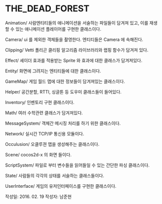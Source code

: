 # THE_DEAD_FOREST

Animation/
  사람엔티티들의 애니메이션을 서술하는 파일들이 담겨져 있고, 
  이를 재생할 수 있는 애니메이션 플레이어를 구현한 클래스이다.

Camera/
 ui 를 제외한 객체들을 촬영한다. 엔티티들은 Camera 에 속해진다.
 
Clipping/
 Vetti 폴리곤 클리핑 알고리즘 라이브러리와 랩핑 함수가 담겨져 있다.
 
Effect/
 셰이더 효과를 적용받는 Sprite 와 효과에 대한 클래스가 담겨져있다.
 
Entity/
 화면에 그려지는 엔티티들에 대한 클래스이다.
  
GameMap/
 게임 월드 맵에 대한 정보들이 담겨져있는 클래스이다.
 
Helper/
 공간분할, RTTI, 싱글톤 등 도우미 클래스들이 들어있다.
 
Inventory/
 인벤토리 구현 클래스이다.
 
Math/
 여러 수학관련 클래스가 담겨져있다.
 
MessageSystem/
 객체간 메시징 처리를 하기 위한 클래스이다.
 
Network/
 실시간 TCP/IP 통신용 모듈이다.

Occulusion/
 오클루젼 맵을 생성해주는 클래스이다. 
 
Scene/
 cocos2d-x 의 화면 들이다.
 
ScriptSystem/
 파일로 부터 변수들을 읽어들일 수 있는 간단한 파싱 클래스이다.
 
State/
 사람들의 각각의 상태를 서술하는 클래스들이다.
 
UserInterface/
 게임의 유저인터페이스를 구현한 클래스이다.

작성일: 2016. 02. 19
작성자: 남준현
 
